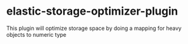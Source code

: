 # elastic-storage-optimizer-plugin

This plugin will optimize storage space by doing a mapping for heavy objects to numeric type